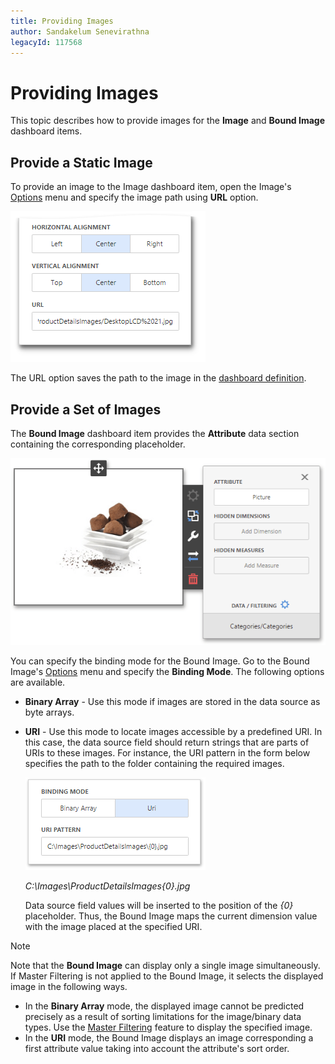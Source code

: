 ```yaml
---
title: Providing Images
author: Sandakelum Senevirathna
legacyId: 117568
---
```

# Providing Images
This topic describes how to provide images for the **Image** and **Bound Image** dashboard items.

## Provide a Static Image
To provide an image to the Image dashboard item, open the Image's [Options](../../ui-elements/dashboard-item-menu.md) menu and specify the image path using **URL** option.

![wdd-image-provide-image](../../../../images/img125751.png)

The URL option saves the path to the image in the [dashboard definition](../../save-a-dashboard.md).

## Provide a Set of Images
The **Bound Image** dashboard item provides the **Attribute** data section containing the corresponding placeholder.

![wdd-image-bound-image-bindings](../../../../images/img125753.png)

You can specify the binding mode for the Bound Image. Go to the Bound Image's [Options](../../ui-elements/dashboard-item-menu.md) menu and specify the **Binding Mode**. The following options are available.
* **Binary Array** - Use this mode if images are stored in the data source as byte arrays.
* **URI** - Use this mode to locate images accessible by a predefined URI. In this case, the data source field should return strings that are parts of URIs to these images. For instance, the URI pattern in the form below specifies the path to the folder containing the required images. 
	
	![wdd-image-bound-template-eud](../../../../images/img128884.png)
	
	_C:\Images\ProductDetailsImages\{0}.jpg_
	
	Data source field values will be inserted to the position of the _{0}_ placeholder. Thus, the Bound Image maps the current dimension value with the image placed at the specified URI.

> [!NOTE]
> Note that the **Bound Image** can display only a single image simultaneously. If Master Filtering is not applied to the Bound Image, it selects the displayed image in the following ways.
> * In the **Binary Array** mode, the displayed image cannot be predicted precisely as a result of sorting limitations for the image/binary data types. Use the [Master Filtering](../../interactivity/master-filtering.md) feature to display the specified image.
> * In the **URI** mode, the Bound Image displays an image corresponding a first attribute value taking into account the attribute's sort order.
